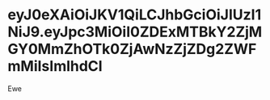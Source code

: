 # eyJ0eXAiOiJKV1QiLCJhbGciOiJIUzI1NiJ9.eyJpc3MiOiI0ZDExMTBkY2ZjMGY0MmZhOTk0ZjAwNzZjZDg2ZWFmMiIsImlhdCI
Ewe
